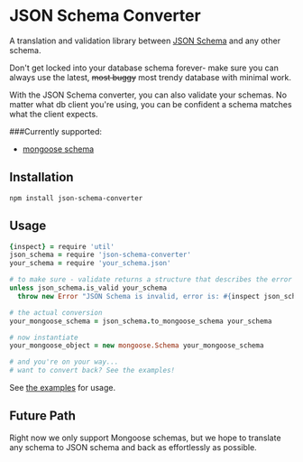 # JSON Schema Converter

A translation and validation library between [JSON Schema](http://json-schema.org/) and any other schema.

Don't get locked into your database schema forever- make sure you can always
use the latest, <del>most buggy</del> most trendy database with minimal work.

With the JSON Schema converter, you can also validate your schemas. No
matter what db client you're using, you can be confident a schema matches
what the client expects.

###Currently supported:
- [mongoose schema](http://mongoosejs.com/)

## Installation

    npm install json-schema-converter

## Usage

```coffee
{inspect} = require 'util'
json_schema = require 'json-schema-converter'
your_schema = require 'your_schema.json'

# to make sure - validate returns a structure that describes the error
unless json_schema.is_valid your_schema
  throw new Error "JSON Schema is invalid, error is: #{inspect json_schema.validate(your_schema)}"

# the actual conversion
your_mongoose_schema = json_schema.to_mongoose_schema your_schema

# now instantiate
your_mongoose_object = new mongoose.Schema your_mongoose_schema

# and you're on your way...
# want to convert back? See the examples!
```

See [the examples]('./examples') for usage.


## Future Path

Right now we only support Mongoose schemas, but we hope to translate
any schema to JSON schema and back as effortlessly as possible.
